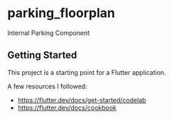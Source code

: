 # parking_floorplan

Internal Parking Component

## Getting Started

This project is a starting point for a Flutter application.

A few resources I followed:

- https://flutter.dev/docs/get-started/codelab
- https://flutter.dev/docs/cookbook

